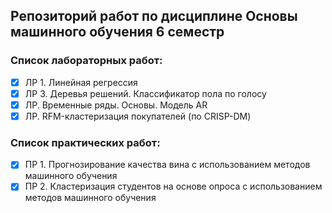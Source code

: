 ## Репозиторий работ по дисциплине Основы машинного обучения 6 семестр

### Список лабораторных работ:
- [x] ЛР 1. Линейная регрессия
- [x] ЛР 3. Деревья решений. Классификатор пола по голосу
- [x] ЛР. Временные ряды. Основы. Модель AR
- [x] ЛР. RFM-кластеризация покупателей (по CRISP-DM)

### Список практических работ:
- [x] ПР 1. Прогнозирование качества вина с использованием методов машинного обучения
- [x] ПР 2. Кластеризация студентов на основе опроса с использованием методов машинного обучения
